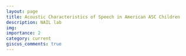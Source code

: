 ```yaml
---
layout: page
title: Acoustic Characteristics of Speech in American ASC Children 
description: NAIL lab
img: 
importance: 2
category: current
giscus_comments: true
---
```

